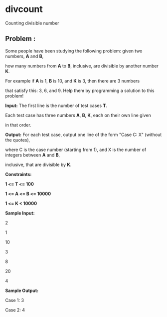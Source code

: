 # divcount
Counting divisible number

## **Problem :**

Some people have been studying the following problem: given two numbers, **A** and **B**,

how many numbers from **A** to **B**, inclusive, are divisible by another number **K**.

For example if **A** is 1, **B** is 10, and **K** is 3, then there are 3 numbers

that satisfy this: 3, 6, and 9. Help them by programming a solution to this problem!

**Input:**
The first line is the number of test cases **T**.

Each test case has three numbers **A**, **B**, **K**, each on their own line given

in that order.

**Output:**
For each test case, output one line of the form "Case C: X" (without the quotes),

where C is the case number (starting from 1), and X is the number of integers between **A** and **B**, 

inclusive, that are divisible by **K**.

**Constraints:**

**1 <= T <= 100**

**1 <= A <= B <= 10000**

**1 <= K < 10000**


**Sample Input:**

2

1

10

3

8

20

4

**Sample Output:**

Case 1: 3

Case 2: 4
